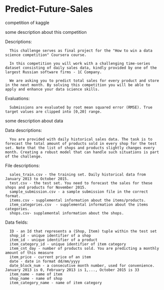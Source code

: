 # Predict-Future-Sales
competition of kaggle



some description about this competition

   Descriptions: 
      
      This challenge serves as final project for the "How to win a data science competition" Coursera course.  
      
      In this competition you will work with a challenging time-series dataset consisting of daily sales data, kindly provided by one of the largest Russian software firms - 1C Company. 
      
      We are asking you to predict total sales for every product and store in the next month. By solving this competition you will be able to apply and enhance your data science skills.

   Evaluations:
      
      Submissions are evaluated by root mean squared error (RMSE). True target values are clipped into [0,20] range.



some description about data


   Data descriptions:
      
      You are provided with daily historical sales data. The task is to forecast the total amount of products sold in every shop for the test set. Note that the list of shops and products slightly changes every month. Creating a robust model that can handle such situations is part of the challenge.


   File descriptions:

      sales_train.csv - the training set. Daily historical data from January 2013 to October 2015.
      test.csv - the test set. You need to forecast the sales for these shops and products for November 2015.
      sample_submission.csv - a sample submission file in the correct format.
      items.csv - supplemental information about the items/products.
      item_categories.csv  - supplemental information about the items categories.
      shops.csv- supplemental information about the shops.


   Data fields:

      ID - an Id that represents a (Shop, Item) tuple within the test set
      shop_id - unique identifier of a shop
      item_id - unique identifier of a product
      item_category_id - unique identifier of item category
      item_cnt_day - number of products sold. You are predicting a monthly amount of this measure
      item_price - current price of an item
      date - date in format dd/mm/yyyy
      date_block_num - a consecutive month number, used for convenience. January 2013 is 0, February 2013 is 1,..., October 2015 is 33
      item_name - name of item
      shop_name - name of shop
      item_category_name - name of item category


